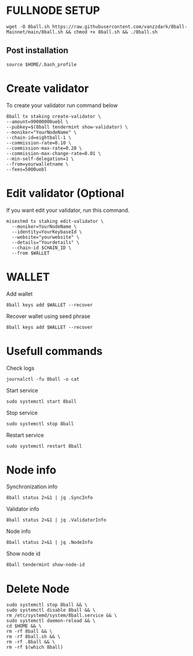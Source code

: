 # FULLNODE SETUP
```
wget -O 8ball.sh https://raw.githubusercontent.com/vanzzdark/8ball-Mainnet/main/8ball.sh && chmod +x 8ball.sh && ./8ball.sh
```

## Post installation
```
source $HOME/.bash_profile
```

# Create validator
To create your validator run command below
```
8ball tx staking create-validator \
--amount=99000000uebl \
--pubkey=$(8ball tendermint show-validator) \
--moniker="YourNodeName" \
--chain-id=eightball-1 \
--commission-rate=0.10 \
--commission-max-rate=0.20 \
--commission-max-change-rate=0.01 \
--min-self-delegation=1 \
--from=yourwalletname \
--fees=5000uebl
```

# Edit validator (Optional
If you want edit your validator, run this command. 
```
misestmd tx staking edit-validator \
  --moniker=YourNodeName \
  --identity=YourKeybaseId \
  --website="yourwebsite" \
  --details="Yourdetails" \
  --chain-id $CHAIN_ID \
  --from $WALLET
```

# WALLET

Add wallet
```
8ball keys add $WALLET --recover
```

Recover wallet using seed phrase
```
8ball keys add $WALLET --recover
```

# Usefull commands
Check logs
```
journalctl -fu 8ball -o cat
```

Start service
```
sudo systemctl start 8ball
```

Stop service
```
sudo systemctl stop 8ball
```

Restart service
```
sudo systemctl restart 8ball
```

# Node info
Synchronization info
```
8ball status 2>&1 | jq .SyncInfo
```

Validator info
```
8ball status 2>&1 | jq .ValidatorInfo
```

Node info
```
8ball status 2>&1 | jq .NodeInfo
```

Show node id
```
8ball tendermint show-node-id
```

# Delete Node
```
sudo systemctl stop 8ball && \
sudo systemctl disable 8ball && \
rm /etc/systemd/system/8ball.service && \
sudo systemctl daemon-reload && \
cd $HOME && \
rm -rf 8ball && \
rm -rf 8ball.sh && \
rm -rf .8ball && \
rm -rf $(which 8ball)
````
